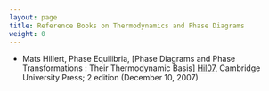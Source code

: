 ```yaml
---
layout: page
title: Reference Books on Thermodynamics and Phase Diagrams
weight: 0
---
```



- Mats Hillert, Phase Equilibria, [Phase Diagrams and Phase Transformations : Their Thermodynamic Basis] [Hil07], Cambridge University Press; 2 edition (December 10, 2007)

[Hil07]: https://www.amazon.com/Phase-Equilibria-Diagrams-Transformations-Thermodynamic/dp/0521853516/ref=sr_1_1?s=books&ie=UTF8&qid=1345088657&sr=1-1
